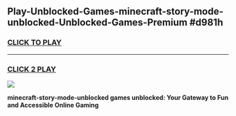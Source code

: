 
## Play-Unblocked-Games-minecraft-story-mode-unblocked-Unblocked-Games-Premium #d981h
<h3>
<a href="https://premium.freeplayer.one?title=minecraft-story-mode-unblocked&ref=12M">CLICK TO PLAY</a></h3>
<hr>

<h3>
<a href="https://premium.freeplayer.one?title=minecraft-story-mode-unblocked&ref=12M">CLICK 2 PLAY</a>
  
</h3>

<a href="https://premium.freeplayer.one?title=minecraft-story-mode-unblocked&ref=12M"><img src="https://clearcache.store/games.png"></a>


**minecraft-story-mode-unblocked games unblocked: Your Gateway to Fun and Accessible Online Gaming**

